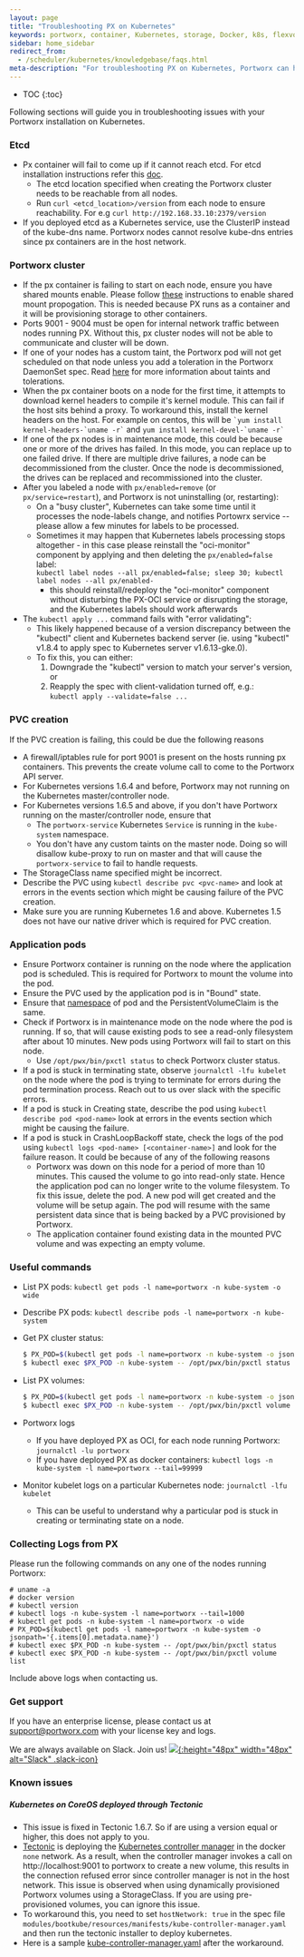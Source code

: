 ```yaml
---
layout: page
title: "Troubleshooting PX on Kubernetes"
keywords: portworx, container, Kubernetes, storage, Docker, k8s, flexvol, pv, persistent disk, debug, troubleshoot
sidebar: home_sidebar
redirect_from:
  - /scheduler/kubernetes/knowledgebase/faqs.html
meta-description: "For troubleshooting PX on Kubernetes, Portworx can help. Read this article for details about how to resolve your issue today."
---
```


* TOC
{:toc}

Following sections will guide you in troubleshooting issues with your Portworx installation on Kubernetes.

### Etcd
* Px container will fail to come up if it cannot reach etcd. For etcd installation instructions refer this [doc](/maintain/etcd.html).
  * The etcd location specified when creating the Portworx cluster needs to be reachable from all nodes.
  * Run `curl <etcd_location>/version` from each node to ensure reachability. For e.g `curl http://192.168.33.10:2379/version`
* If you deployed etcd as a Kubernetes service, use the ClusterIP instead of the kube-dns name. Portworx nodes cannot resolve kube-dns entries since px containers are in the host network.

### Portworx cluster
* If the px container is failing to start on each node, ensure you have shared mounts enable. Please follow [these](/knowledgebase/shared-mount-propogation.html) instructions to enable shared mount propogation.  This is needed because PX runs as a container and it will be provisioning storage to other containers.
* Ports 9001 - 9004 must be open for internal network traffic between nodes running PX. Without this, px cluster nodes will not be able to communicate and cluster will be down.
* If one of your nodes has a custom taint, the Portworx pod will not get scheduled on that node unless you add a toleration in the Portworx DaemonSet spec. Read [here](https://kubernetes.io/docs/concepts/configuration/assign-pod-node/#taints-and-tolerations-beta-feature) for more information about taints and tolerations.
* When the px container boots on a node for the first time, it attempts to download kernel headers to compile it's kernel module. This can fail if the host sits behind a proxy. To workaround this, install the kernel headers on the host. For example on centos, this will be `` `yum install kernel-headers-`uname -r` `` and  `` yum install kernel-devel-`uname -r` ``
* If one of the px nodes is in maintenance mode, this could be because one or more of the drives has failed. In this mode, you can replace up to one failed drive. If there are multiple drive failures, a node can be decommissioned from the cluster. Once the node is decommissioned, the drives can be replaced and recommissioned into the cluster.
* After you labeled a node with `px/enabled=remove` (or `px/service=restart`), and Portworx is not uninstalling (or, restarting):
	* On a "busy cluster", Kubernetes can take some time until it processes the node-labels change, and notifies Portowrx service -- please allow a few minutes for labels to be processed.
	* Sometimes it may happen that Kubernetes labels processing stops altogether - in this case please reinstall the "oci-monitor" component by applying and then deleting the `px/enabled=false` label:<br> `kubectl label nodes --all px/enabled=false; sleep 30; kubectl label nodes --all px/enabled-`
		* this should reinstall/redeploy the "oci-monitor" component without disturbing the PX-OCI service or disrupting the storage, and the Kubernetes labels should work afterwards
* The `kubectl apply ...` command fails with "error validating":
   - This likely happened because of a version discrepancy between the "kubectl" client and Kubernetes backend server (ie. using "kubectl" v1.8.4 to apply spec to Kubernetes server v1.6.13-gke.0).
   - To fix this, you can either:
      1. Downgrade the "kubectl" version to match your server's version, or
      2. Reapply the spec with client-validation turned off,  e.g.:<br/>`kubectl apply --validate=false ...`

### PVC creation
If the PVC creation is failing, this could be due the following reasons
* A firewall/iptables rule for port 9001 is present on the hosts running px containers. This prevents the create volume call to come to the Portworx API server.
* For Kubernetes versions 1.6.4 and before, Portworx may not running on the Kubernetes master/controller node.
* For Kubernetes versions 1.6.5 and above, if you don't have Portworx running on the master/controller node, ensure that
    * The `portworx-service` Kubernetes `Service` is running in the `kube-system` namespace.
    * You don't have any custom taints on the master node. Doing so will disallow kube-proxy to run on master and that will cause the `portworx-service` to fail to handle requests.
* The StorageClass name specified might be incorrect.
* Describe the PVC using `kubectl describe pvc <pvc-name>` and look at errors in the events section which might be causing failure of the PVC creation.
* Make sure you are running Kubernetes 1.6 and above. Kubernetes 1.5 does not have our native driver which is required for PVC creation.

### Application pods
* Ensure Portworx container is running on the node where the application pod is scheduled. This is required for Portworx to mount the volume into the pod.
* Ensure the PVC used by the application pod is in "Bound" state.
* Ensure that [namespace](https://kubernetes.io/docs/concepts/overview/working-with-objects/namespaces/) of pod and the PersistentVolumeClaim is the same.
* Check if Portworx is in maintenance mode on the node where the pod is running. If so, that will cause existing pods to see a read-only filesystem after about 10 minutes. New pods using Portworx will fail to start on this node.
  * Use `/opt/pwx/bin/pxctl status` to check Portworx cluster status.
* If a pod is stuck in terminating state, observe `journalctl -lfu kubelet` on the node where the pod is trying to terminate for errors during the pod termination process. Reach out to us over slack with the specific errors.
* If a pod is stuck in Creating state, describe the pod using `kubectl describe pod <pod-name>` look at errors in the events section which might be causing the failure.
* If a pod is stuck in CrashLoopBackoff state, check the logs of the pod using `kubectl logs <pod-name> [<container-name>]` and look for the failure reason. It could be because of any of the following reasons
  * Portworx was down on this node for a period of more than 10 minutes. This caused the volume to go into read-only state. Hence the application pod can no longer write to the volume filesystem. To fix this issue, delete the pod. A new pod will get created and the volume will be setup again. The pod will resume with the same persistent data since that is being backed by a PVC provisioned by Portworx.
  * The application container found existing data in the mounted PVC volume and was expecting an empty volume.

### Useful commands
* List PX pods: `kubectl get pods -l name=portworx -n kube-system -o wide`
* Describe PX pods: `kubectl describe pods -l name=portworx -n kube-system`
* Get PX cluster status:

  ```bash
  $ PX_POD=$(kubectl get pods -l name=portworx -n kube-system -o jsonpath='{.items[0].metadata.name}')
  $ kubectl exec $PX_POD -n kube-system -- /opt/pwx/bin/pxctl status
  ```
* List PX volumes:

  ```bash
  $ PX_POD=$(kubectl get pods -l name=portworx -n kube-system -o jsonpath='{.items[0].metadata.name}')
  $ kubectl exec $PX_POD -n kube-system -- /opt/pwx/bin/pxctl volume list
  ```

* Portworx logs
  * If you have deployed PX as OCI, for each node running Portworx: `journalctl -lu portworx`
  * If you have deployed PX as docker containers: `kubectl logs -n kube-system -l name=portworx --tail=99999`
* Monitor kubelet logs on a particular Kubernetes node: `journalctl -lfu kubelet`
    * This can be useful to understand why a particular pod is stuck in creating or terminating state on a node.

### Collecting Logs from PX
Please run the following commands on any one of the nodes running Portworx:
```
# uname -a
# docker version
# kubectl version
# kubectl logs -n kube-system -l name=portworx --tail=1000
# kubectl get pods -n kube-system -l name=portworx -o wide
# PX_POD=$(kubectl get pods -l name=portworx -n kube-system -o jsonpath='{.items[0].metadata.name}')
# kubectl exec $PX_POD -n kube-system -- /opt/pwx/bin/pxctl status
# kubectl exec $PX_POD -n kube-system -- /opt/pwx/bin/pxctl volume list
```
Include above logs when contacting us.

### Get support

If you have an enterprise license, please contact us at support@portworx.com with your license key and logs.

We are always available on Slack. Join us! [![](/images/slack.png){:height="48px" width="48px" alt="Slack" .slack-icon}](http://slack.portworx.com)

### Known issues

##### Kubernetes on CoreOS deployed through Tectonic
* This issue is fixed in Tectonic 1.6.7. So if are using a version equal or higher, this does not apply to you.
* [Tectonic](https://coreos.com/tectonic/) is deploying the [Kubernetes controller manager](https://kubernetes.io/docs/admin/kube-controller-manager/) in the docker `none` network. As a result, when the controller manager invokes a call on http://localhost:9001 to portworx to create a new volume, this results in the connection refused error since controller manager is not in the host network.
This issue is observed when using dynamically provisioned Portworx volumes using a StorageClass. If you are using pre-provisioned volumes, you can ignore this issue.
* To workaround this, you need to set `hostNetwork: true` in the spec file `modules/bootkube/resources/manifests/kube-controller-manager.yaml` and then run the tectonic installer to deploy kubernetes.
* Here is a sample [kube-controller-manager.yaml](https://gist.github.com/harsh-px/106a23b702da5c86ac07d2d08fd44e8d) after the workaround.
